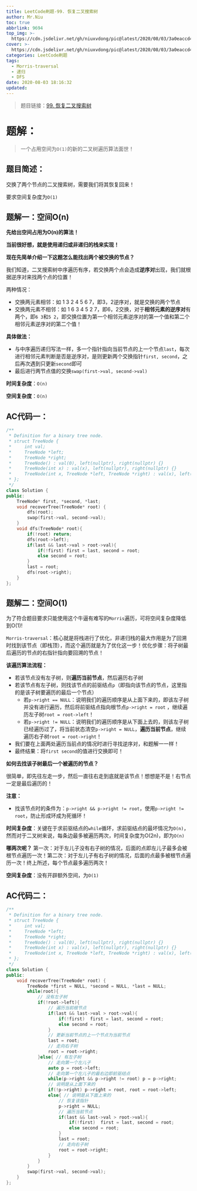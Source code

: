 ```yaml
---
title: LeetCode刷题-99. 恢复二叉搜索树
author: Mr.Niu
toc: true
abbrlink: 9694
top_img: >-
  https://cdn.jsdelivr.net/gh/niuxvdong/pic@latest/2020/08/03/3a0eaccd4cf2bb974d9f9d308550fc18.png
cover: >-
  https://cdn.jsdelivr.net/gh/niuxvdong/pic@latest/2020/08/03/3a0eaccd4cf2bb974d9f9d308550fc18.png
categories: LeetCode刷题
tags:
  - Morris-traversal
  - 递归
  - DFS
date: 2020-08-03 18:16:32
updated:
---
```








> 题目链接：[99. 恢复二叉搜索树]( https://leetcode-cn.com/problems/recover-binary-search-tree/)



# 题解：



> 一个占用空间为`O(1)`的新的二叉树遍历算法面世！



## 题目简述：

交换了两个节点的二叉搜索树，需要我们将其恢复回来！

要求空间复杂度为`O(1)`

## 题解一：空间O(n)



**先给出空间占用为O(n)的算法！**



**当前很好想，就是使用递归或非递归的栈来实现！**



**现在先简单介绍一下这题怎么能找出两个被交换的节点？**

我们知道，二叉搜索树中序遍历有序，若交换两个点会造成**逆序对**出现，我们就根据逆序对来找两个点的位置！

两种情况：

- 交换两元素相邻：如 1 3 2 4 5 6 7，即3，2逆序对，就是交换的两个节点 
- 交换两元素不相邻：如 1 6 3 4 5 2 7，即6，2交换，对于**相邻元素的逆序对**有两个，即`6 3`和`5 2`，即交换位置为第一个相邻元素逆序对的第一个值和第二个相邻元素逆序对的第二个值！





**具体做法：**

- 与中序遍历递归写法一样，多一个指针指向当前节点的上一个节点`last`，每次进行相邻元素判断是否是逆序对，是则更新两个交换指针`first, second`，之后再次遇到只更新`second`即可
- 最后进行两节点值的交换`swap(first->val, second->val)`





**时间复杂度**：`O(n)`

**空间复杂度**：`O(n)`

## AC代码一：



```c++
/**
 * Definition for a binary tree node.
 * struct TreeNode {
 *     int val;
 *     TreeNode *left;
 *     TreeNode *right;
 *     TreeNode() : val(0), left(nullptr), right(nullptr) {}
 *     TreeNode(int x) : val(x), left(nullptr), right(nullptr) {}
 *     TreeNode(int x, TreeNode *left, TreeNode *right) : val(x), left(left), right(right) {}
 * };
 */
class Solution {
public:
    TreeNode* first, *second, *last;
    void recoverTree(TreeNode* root) {
        dfs(root);
        swap(first->val, second->val);
    }
    void dfs(TreeNode* root){
        if(!root) return;
        dfs(root->left);
        if(last && last->val > root->val){
            if(!first) first = last, second = root;
            else second = root;
        }
        last = root;
        dfs(root->right);
    }
};
```









## 题解二：空间O(1)



为了符合题目要求只能使用这个牛逼有难写的`Morris`遍历，可将空间复杂度降低到O(1)!



`Morris-traversal`：核心就是将栈进行了优化，非递归栈的最大作用是为了回溯时找到该节点（即栈顶），而这个遍历就是为了优化这一步！优化步骤：将子树最后遍历的节点的右指针指向要回溯的节点！



**该遍历算法流程：**

- 若该节点没有左子树，则**遍历当前节点**，然后遍历右子树
- 若该节点有左子树，则找该节点的前驱结点`p`（即指向该节点的节点，这里指的是该子树要遍历的最后一个节点）
  - 若`p->right == NULL`：说明我们的遍历顺序是从上面下来的，即该左子树并没有进行遍历，然后将前驱结点指向根节点`p->right = root` ，继续遍历左子树`root = root->left`！
  - 若`p->right != NULL`：说明我们的遍历顺序是从下面上去的，则该左子树已经遍历过了，将当前状态清空`p->right = NULL`，**遍历当前节点**，继续遍历右子树`root = root->right`！
- 我们要在上面两处遍历当前点的情况时进行寻找逆序对，和题解一一样！
- 最终结果：将`first second`的值进行交换即可！



**如何去找该子树最后一个被遍历的节点？**

很简单，即先往左走一步，然后一直往右走到底就是该节点！想想是不是！右节点一定是最后遍历的！



**注意：** 

- 找该节点时的条件为：`p->right && p->right != root`，使用`p->right != root`，防止形成环成为死循环！









**时间复杂度**：关键在于求前驱结点的`while`循环，求前驱结点的最坏情况为`O(n)`，然而对于二叉树来说，每条边最多被遍历两次，时间复杂度为O(2n)，即为`O(n)`

**哪两次呢？** 第一次：对于左儿子没有右子树的情况，后面的点即左儿子最多会被根节点遍历一次！第二次：对于左儿子有右子树的情况，后面的点最多被根节点遍历一次！终上所述，每个节点最多遍历两次！

**空间复杂度**：没有开辟额外空间，为`O(1)`

## AC代码二：





```c++
/**
 * Definition for a binary tree node.
 * struct TreeNode {
 *     int val;
 *     TreeNode *left;
 *     TreeNode *right;
 *     TreeNode() : val(0), left(nullptr), right(nullptr) {}
 *     TreeNode(int x) : val(x), left(nullptr), right(nullptr) {}
 *     TreeNode(int x, TreeNode *left, TreeNode *right) : val(x), left(left), right(right) {}
 * };
 */
class Solution {
public:
    void recoverTree(TreeNode* root) {
        TreeNode *first = NULL, *second = NULL, *last = NULL;
        while(root){
            // 没有左子树
            if(!root->left){
                // 遍历当前根节点
                if(last && last->val > root->val){
                    if(!first)  first = last, second = root;
                    else second = root;
                }
                // 更新当前节点的上一个节点为当前节点
                last = root;
                // 走向右子树
                root = root->right;
            }else{ // 有左子树
                // 走向第一个左儿子
                auto p = root->left; 
                // 走向第一个左儿子的最右边即前驱结点
                while(p->right && p->right != root) p = p->right;
                // 说明是从上面下来的
                if(!p->right) p->right = root, root = root->left;
                else{ // 说明是从下面上来的
                    // 恢复该指针
                    p->right = NULL;
                    // 遍历当前节点
                    if(last && last->val > root->val){
                        if(!first)  first = last, second = root;
                        else second = root;
                    }
                    last = root;
                    // 走向右子树
                    root = root->right;
                }
            }
        }
        swap(first->val, second->val);
    }
};
```

